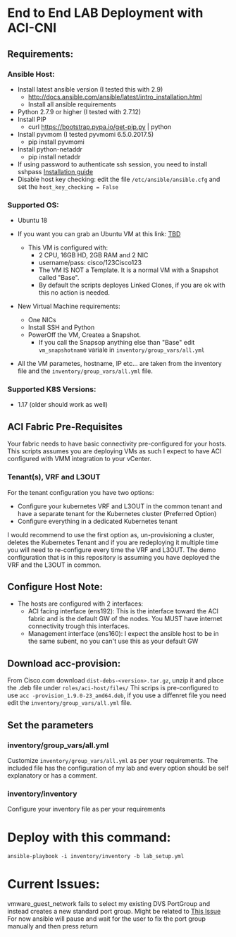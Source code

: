 End to End LAB Deployment with ACI-CNI
======
## Requirements:
### Ansible Host:
* Install latest ansible version (I tested this with 2.9) 
  * http://docs.ansible.com/ansible/latest/intro_installation.html
  * Install all ansible requirements 
* Python 2.7.9 or higher (I tested with 2.7.12)
* Install PIP
  * curl https://bootstrap.pypa.io/get-pip.py | python
* Install pyvmom (I tested pyvmomi 6.5.0.2017.5)
  * pip install pyvmomi
* Install python-netaddr
  * pip install netaddr
* If using password to authenticate ssh session, you need to install sshpass [Installation guide](https://gist.github.com/arunoda/7790979)
* Disable host key checking:  edit the file `/etc/ansible/ansible.cfg` and set the `host_key_checking = False`
### Supported OS:
* Ubuntu 18

* If you want you can grab an Ubuntu VM at this link: [TBD](https://cisco.box.com/)
  * This VM is configured with:
    * 2 CPU, 16GB HD, 2GB RAM and 2 NIC
    * username/pass: cisco/123Cisco123
    * The VM IS NOT a Template. It is a normal VM with a Snapshot called "Base".
    * By default the scripts deployes Linked Clones, if you are ok with this no action is needed. 

* New Virtual Machine requirements:
  * One NICs
  * Install SSH and Python
  * PowerOff the VM, Createa a Snapshot.
    * If you call the Snapsop anything else than "Base" edit `vm_snapshotnam`e variale in `inventory/group_vars/all.yml`

* All the VM parametes, hostname, IP etc... are taken from the inventory file and the `inventory/group_vars/all.yml` file.
### Supported K8S Versions:
* 1.17 (older should work as well)

## ACI Fabric Pre-Requisites
Your fabric needs to have basic connectivity pre-configured for your hosts. 
This scripts assumes you are deploying VMs as such I expect to have ACI configured with VMM integration to your vCenter. 

### Tenant(s), VRF and L3OUT
For the tenant configuration you have two options:
* Configure your kubernetes VRF and L3OUT in the common tenant and have a separate tenant for the Kubernetes cluster (Preferred Option)
* Configure everything in a dedicated Kubernetes tenant

I would recommend to use the first option as, un-provisioning a cluster, deletes the Kubernetes Tenant and if you are redeploying it multiple time you will need to re-configure every time the VRF and L3OUT. 
The demo configuration that is in this repository is assuming you have deployed the VRF and the L3OUT in common.

## Configure Host Note:


* The hosts are configured with 2 interfaces:
  * ACI facing interface (ens192): This is the interface toward the ACI fabric and is the default GW of the nodes. You MUST have internet connectivity trough this interfaces.
  * Management interface (ens160): I expect the ansible host to be in the same subent, no you can't use this as your default GW


## Download acc-provision:
From Cisco.com download `dist-debs-<version>.tar.gz`, unzip it and place the .deb file under `roles/aci-host/files/`
Thi scrips is pre-configured to use `acc -provision_1.9.0-23_amd64.deb`, if you use a diffenret file you need edit the `inventory/group_vars/all.yml` file.

## Set the parameters 
### inventory/group_vars/all.yml
Customize `inventory/group_vars/all.yml` as per your requirements. 
The included file has the configuration of my lab and every option should be self explanatory or has a comment. 

### inventory/inventory

Configure your inventory file as per your requirements 

# Deploy with this command:
`ansible-playbook -i inventory/inventory -b lab_setup.yml`

# Current Issues:
vmware_guest_network fails to select my existing DVS PortGroup and instead creates a new standard port group. Might be related to [This Issue](https://github.com/ansible/ansible/pull/65994)
For now ansible will pause and wait for the user to fix the port group manually and then press return
